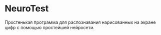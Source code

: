 # NeuroTest
Простенькая программа для распознавания нарисованных на экране цифр
с помощью простейшей нейросети.
